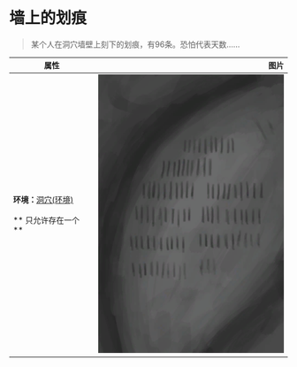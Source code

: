 # 墙上的划痕  
> 某个人在洞穴墙壁上刻下的划痕，有96条。恐怕代表天数……  
  
  属性  |   图片   
 ----  |  ----:   
 **环境：**[洞穴(环境)](Env_CaveSea.md)<br><br>** 只允许存在一个 **  |  ![](Sprite/Scratchings.png)   
  
